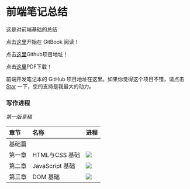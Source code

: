 # 前端笔记总结

这是对前端基础的总结


点击[这里](https://www.gitbook.com/read/book/zhangming123456/webbook)开始在 GitBook 阅读！

点击[这里](https://github.com/zhangming123456/webBook)Github项目地址！

点击[这里](https://www.gitbook.com/download/pdf/book/zhangming123456/webbook)PDF下载！

前端开发笔记本的 GitHub 项目地址在这里。如果你觉得这个项目不错，请点击 [Star]() 一下，您的支持是我最大的动力。 

### 写作进程

*第一版草稿*

| 章节 | 名称 | 进程 |
| :--- | :-------------- | :-------------------------------- |
| 基础篇 |  |  |
| 第一章 | HTML与CSS 基础 | ![](http://progressed.io/bar/100) |
| 第二章 | JavaScript 基础 | ![](http://progressed.io/bar/100) |
| 第三章 | DOM 基础 | ![](http://progressed.io/bar/100) |

